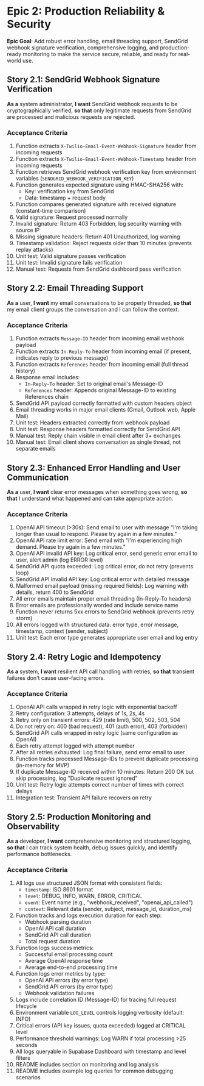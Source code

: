# Epic 2: Production Reliability & Security

**Epic Goal**: Add robust error handling, email threading support, SendGrid webhook signature verification, comprehensive logging, and production-ready monitoring to make the service secure, reliable, and ready for real-world use.

## Story 2.1: SendGrid Webhook Signature Verification

**As a** system administrator,
**I want** SendGrid webhook requests to be cryptographically verified,
**so that** only legitimate requests from SendGrid are processed and malicious requests are rejected.

### Acceptance Criteria

1. Function extracts `X-Twilio-Email-Event-Webhook-Signature` header from incoming requests
2. Function extracts `X-Twilio-Email-Event-Webhook-Timestamp` header from incoming requests
3. Function retrieves SendGrid webhook verification key from environment variables (`SENDGRID_WEBHOOK_VERIFICATION_KEY`)
4. Function generates expected signature using HMAC-SHA256 with:
   - Key: verification key from SendGrid
   - Data: timestamp + request body
5. Function compares generated signature with received signature (constant-time comparison)
6. Valid signature: Request processed normally
7. Invalid signature: Return 403 Forbidden, log security warning with source IP
8. Missing signature headers: Return 401 Unauthorized, log warning
9. Timestamp validation: Reject requests older than 10 minutes (prevents replay attacks)
10. Unit test: Valid signature passes verification
11. Unit test: Invalid signature fails verification
12. Manual test: Requests from SendGrid dashboard pass verification

## Story 2.2: Email Threading Support

**As a** user,
**I want** my email conversations to be properly threaded,
**so that** my email client groups the conversation and I can follow the context.

### Acceptance Criteria

1. Function extracts `Message-ID` header from incoming email webhook payload
2. Function extracts `In-Reply-To` header from incoming email (if present, indicates reply to previous message)
3. Function extracts `References` header from incoming email (full thread history)
4. Response email includes:
   - `In-Reply-To` header: Set to original email's Message-ID
   - `References` header: Appends original Message-ID to existing References chain
5. SendGrid API payload correctly formatted with custom headers object
6. Email threading works in major email clients (Gmail, Outlook web, Apple Mail)
7. Unit test: Headers extracted correctly from webhook payload
8. Unit test: Response headers formatted correctly for SendGrid API
9. Manual test: Reply chain visible in email client after 3+ exchanges
10. Manual test: Email client shows conversation as single thread, not separate emails

## Story 2.3: Enhanced Error Handling and User Communication

**As a** user,
**I want** clear error messages when something goes wrong,
**so that** I understand what happened and can take appropriate action.

### Acceptance Criteria

1. OpenAI API timeout (>30s): Send email to user with message "I'm taking longer than usual to respond. Please try again in a few minutes."
2. OpenAI API rate limit error: Send email with "I'm experiencing high demand. Please try again in a few minutes."
3. OpenAI API invalid API key: Log critical error, send generic error email to user, alert admin (log ERROR level)
4. SendGrid API quota exceeded: Log critical error, do not retry (prevents loop)
5. SendGrid API invalid API key: Log critical error with detailed message
6. Malformed email payload (missing required fields): Log warning with details, return 400 to SendGrid
7. All error emails maintain proper email threading (In-Reply-To headers)
8. Error emails are professionally worded and include service name
9. Function never returns 5xx errors to SendGrid webhook (prevents retry storm)
10. All errors logged with structured data: error type, error message, timestamp, context (sender, subject)
11. Unit test: Each error type generates appropriate user email and log entry

## Story 2.4: Retry Logic and Idempotency

**As a** system,
**I want** resilient API call handling with retries,
**so that** transient failures don't cause user-facing errors.

### Acceptance Criteria

1. OpenAI API calls wrapped in retry logic with exponential backoff
2. Retry configuration: 3 attempts, delays of 1s, 2s, 4s
3. Retry only on transient errors: 429 (rate limit), 500, 502, 503, 504
4. Do not retry on: 400 (bad request), 401 (auth error), 403 (forbidden)
5. SendGrid API calls wrapped in retry logic (same configuration as OpenAI)
6. Each retry attempt logged with attempt number
7. After all retries exhausted: Log final failure, send error email to user
8. Function tracks processed Message-IDs to prevent duplicate processing (in-memory for MVP)
9. If duplicate Message-ID received within 10 minutes: Return 200 OK but skip processing, log "Duplicate request ignored"
10. Unit test: Retry logic attempts correct number of times with correct delays
11. Integration test: Transient API failure recovers on retry

## Story 2.5: Production Monitoring and Observability

**As a** developer,
**I want** comprehensive monitoring and structured logging,
**so that** I can track system health, debug issues quickly, and identify performance bottlenecks.

### Acceptance Criteria

1. All logs use structured JSON format with consistent fields:
   - `timestamp`: ISO 8601 format
   - `level`: DEBUG, INFO, WARN, ERROR, CRITICAL
   - `event`: Event name (e.g., "webhook_received", "openai_api_called")
   - `context`: Relevant data (sender, subject, message_id, duration_ms)
2. Function tracks and logs execution duration for each step:
   - Webhook parsing duration
   - OpenAI API call duration
   - SendGrid API call duration
   - Total request duration
3. Function logs success metrics:
   - Successful email processing count
   - Average OpenAI response time
   - Average end-to-end processing time
4. Function logs error metrics by type:
   - OpenAI API errors (by error type)
   - SendGrid API errors (by error type)
   - Webhook validation failures
5. Logs include correlation ID (Message-ID) for tracing full request lifecycle
6. Environment variable `LOG_LEVEL` controls logging verbosity (default: INFO)
7. Critical errors (API key issues, quota exceeded) logged at CRITICAL level
8. Performance threshold warnings: Log WARN if total processing >25 seconds
9. All logs queryable in Supabase Dashboard with timestamp and level filters
10. README includes section on monitoring and log analysis
11. README includes example log queries for common debugging scenarios

